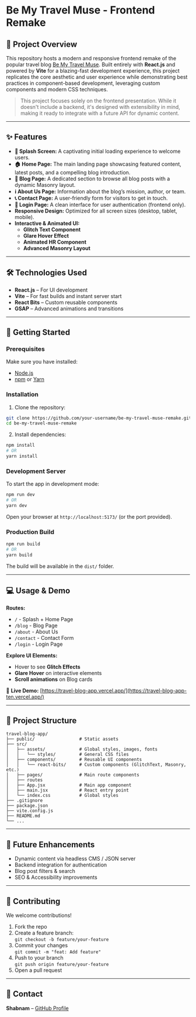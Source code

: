 # Be My Travel Muse - Frontend Remake

## 🌟 Project Overview

This repository hosts a modern and responsive frontend remake of the popular travel blog [Be My Travel Muse](https://www.bemytravelmuse.com). Built entirely with **React.js** and powered by **Vite** for a blazing-fast development experience, this project replicates the core aesthetic and user experience while demonstrating best practices in component-based development, leveraging custom components and modern CSS techniques.

> This project focuses solely on the frontend presentation. While it doesn't include a backend, it's designed with extensibility in mind, making it ready to integrate with a future API for dynamic content.

---

## ✨ Features

- **🚀 Splash Screen:** A captivating initial loading experience to welcome users.
- **🏠 Home Page:** The main landing page showcasing featured content, latest posts, and a compelling blog introduction.
- **📝 Blog Page:** A dedicated section to browse all blog posts with a dynamic Masonry layout.
- **ℹ️ About Us Page:** Information about the blog’s mission, author, or team.
- **📞 Contact Page:** A user-friendly form for visitors to get in touch.
- **🔑 Login Page:** A clean interface for user authentication (frontend only).
- **Responsive Design:** Optimized for all screen sizes (desktop, tablet, mobile).
- **Interactive & Animated UI:**
  - **Glitch Text Component**
  - **Glare Hover Effect**
  - **Animated HR Component**
  - **Advanced Masonry Layout**

---

## 🛠️ Technologies Used

- **React.js** – For UI development
- **Vite** – For fast builds and instant server start
- **React Bits** – Custom reusable components
- **GSAP** – Advanced animations and transitions

---

## 🚀 Getting Started

### Prerequisites

Make sure you have installed:

- [Node.js](https://nodejs.org/)
- [npm](https://www.npmjs.com/) or [Yarn](https://yarnpkg.com/)

### Installation

1. Clone the repository:

```bash
git clone https://github.com/your-username/be-my-travel-muse-remake.git
cd be-my-travel-muse-remake
```

2. Install dependencies:

```bash
npm install
# OR
yarn install
```

### Development Server

To start the app in development mode:

```bash
npm run dev
# OR
yarn dev
```

Open your browser at `http://localhost:5173/` (or the port provided).

### Production Build

```bash
npm run build
# OR
yarn build
```

The build will be available in the `dist/` folder.

---

## 💻 Usage & Demo

**Routes:**

- `/` - Splash + Home Page
- `/blog` - Blog Page
- `/about` - About Us
- `/contact` - Contact Form
- `/login` - Login Page

**Explore UI Elements:**

- Hover to see **Glitch Effects**
- **Glare Hover** on interactive elements
- **Scroll animations** on Blog cards

🔗 **Live Demo:** [https://travel-blog-app.vercel.app/](https://travel-blog-app-ten.vercel.app/)

---

## 📂 Project Structure

```
travel-blog-app/
├── public/                 # Static assets
├── src/
│   ├── assets/             # Global styles, images, fonts
│   │   └── styles/         # General CSS files
│   ├── components/         # Reusable UI components
│   │   └── react-bits/     # Custom components (GlitchText, Masonry, etc.)
│   ├── pages/              # Main route components
│   ├── routes
│   ├── App.jsx             # Main app component
│   ├── main.jsx            # React entry point
│   └── index.css           # Global styles
├── .gitignore
├── package.json
├── vite.config.js
├── README.md
└── ...
```

---

## 🚀 Future Enhancements

- Dynamic content via headless CMS / JSON server
- Backend integration for authentication
- Blog post filters & search
- SEO & Accessibility improvements

---

## 🤝 Contributing

We welcome contributions!

1. Fork the repo
2. Create a feature branch:  
   `git checkout -b feature/your-feature`
3. Commit your changes  
   `git commit -m "feat: Add feature"`
4. Push to your branch  
   `git push origin feature/your-feature`
5. Open a pull request

---

## 📧 Contact

**Shabnam** – [GitHub Profile](https://github.com/shabnamsakhre)
